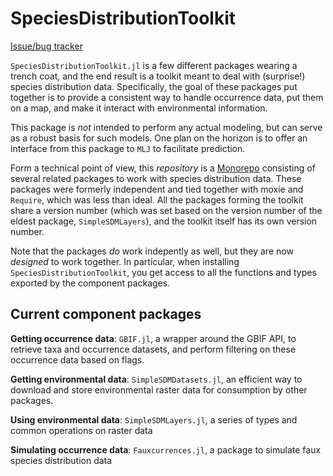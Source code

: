 # SpeciesDistributionToolkit

[Issue/bug tracker](https://github.com/orgs/PoisotLab/projects/3)

`SpeciesDistributionToolkit.jl` is a few different packages wearing a trench coat, and the
end result is a toolkit meant to deal with (surprise!) species distribution data.
Specifically, the goal of these packages put together is to provide a consistent way to
handle occurrence data, put them on a map, and make it interact with environmental
information.

This package is *not* intended to perform any actual modeling, but can serve as a robust
basis for such models. One plan on the horizon is to offer an interface from this package to
`MLJ` to facilitate prediction.

Form a technical point of view, this *repository* is a [Monorepo][mnrp] consisting of
several related packages to work with species distribution data. These packages were
formerly independent and tied together with moxie and `Require`, which was less than ideal.
All the packages forming the toolkit share a version number (which was set based on the
version number of the eldest package, `SimpleSDMLayers`), and the toolkit itself has its own
version number.

[mnrp]: https://monorepo.tools/

Note that the packages *do* work indepently as well, but they are now *designed* to work
together. In particular, when installing `SpeciesDistributionToolkit`, you get access to
all the functions and types exported by the component packages.

## Current component packages

**Getting occurrence data**: `GBIF.jl`, a wrapper around the GBIF API, to retrieve taxa and
occurrence datasets, and perform filtering on these occurrence data based on flags.

**Getting environmental data**: `SimpleSDMDatasets.jl`, an efficient way to download and
store environmental raster data for consumption by other packages.

**Using environmental data**: `SimpleSDMLayers.jl`, a series of types and common operations
on raster data

**Simulating occurrence data**: `Fauxcurrences.jl`, a package to simulate faux species
distribution data
